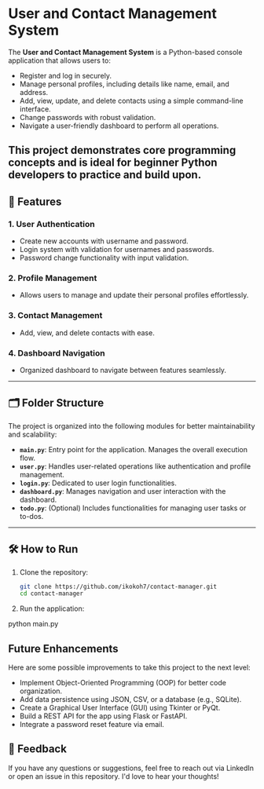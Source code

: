 # User and Contact Management System

The **User and Contact Management System** is a Python-based console application that allows users to:
- Register and log in securely.
- Manage personal profiles, including details like name, email, and address.
- Add, view, update, and delete contacts using a simple command-line interface.
- Change passwords with robust validation.
- Navigate a user-friendly dashboard to perform all operations.

This project demonstrates core programming concepts and is ideal for beginner Python developers to practice and build upon.
---

## 🚀 Features

### 1. **User Authentication**
- Create new accounts with username and password.
- Login system with validation for usernames and passwords.
- Password change functionality with input validation.

### 2. **Profile Management**
- Allows users to manage and update their personal profiles effortlessly.

### 3. **Contact Management**
- Add, view, and delete contacts with ease.

### 4. **Dashboard Navigation**
- Organized dashboard to navigate between features seamlessly.

---

## 🗂 Folder Structure

The project is organized into the following modules for better maintainability and scalability:
- **`main.py`**: Entry point for the application. Manages the overall execution flow.
- **`user.py`**: Handles user-related operations like authentication and profile management.
- **`login.py`**: Dedicated to user login functionalities.
- **`dashboard.py`**: Manages navigation and user interaction with the dashboard.
- **`todo.py`**: (Optional) Includes functionalities for managing user tasks or to-dos.

---

## 🛠 How to Run

1. Clone the repository:
   ```bash
   git clone https://github.com/ikokoh7/contact-manager.git
   cd contact-manager

2. Run the application:

python main.py

## Future Enhancements
Here are some possible improvements to take this project to the next level:

- Implement Object-Oriented Programming (OOP) for better code organization.
- Add data persistence using JSON, CSV, or a database (e.g., SQLite).
- Create a Graphical User Interface (GUI) using Tkinter or PyQt.
- Build a REST API for the app using Flask or FastAPI.
- Integrate a password reset feature via email.

## 💬 Feedback
If you have any questions or suggestions, feel free to reach out via LinkedIn or open an issue in this repository. I'd love to hear your thoughts!
